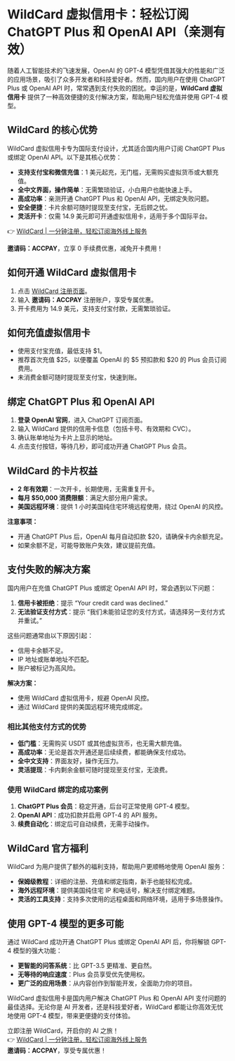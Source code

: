 # WildCard 虚拟信用卡：轻松订阅 ChatGPT Plus 和 OpenAI API（亲测有效）

随着人工智能技术的飞速发展，OpenAI 的 GPT-4 模型凭借其强大的性能和广泛的应用场景，吸引了众多开发者和科技爱好者。然而，国内用户在使用 ChatGPT Plus 或 OpenAI API 时，常常遇到支付失败的困扰。幸运的是，**WildCard 虚拟信用卡** 提供了一种高效便捷的支付解决方案，帮助用户轻松充值并使用 GPT-4 模型。

## WildCard 的核心优势

WildCard 虚拟信用卡专为国际支付设计，尤其适合国内用户订阅 ChatGPT Plus 或绑定 OpenAI API。以下是其核心优势：

- **支持支付宝和微信充值**：1 美元起充，无门槛，无需购买虚拟货币或大额充值。
- **全中文界面，操作简单**：无需繁琐验证，小白用户也能快速上手。
- **高成功率**：亲测开通 ChatGPT Plus 和 OpenAI API，无绑定失败问题。
- **安全便捷**：卡片余额可随时提现至支付宝，无后顾之忧。
- **灵活开卡**：仅需 14.9 美元即可开通虚拟信用卡，适用于多个国际平台。

👉 [WildCard | 一分钟注册，轻松订阅海外线上服务](https://bbtdd.com/WildCard)

**邀请码：ACCPAY**，立享 0 手续费优惠，减免开卡费用！

## 如何开通 WildCard 虚拟信用卡

1. 点击 [WildCard 注册页面](https://bbtdd.com/WildCard)。
2. 输入 **邀请码：ACCPAY** 注册账户，享受专属优惠。
3. 开卡费用为 14.9 美元，支持支付宝付款，无需繁琐验证。

## 如何充值虚拟信用卡

- 使用支付宝充值，最低支持 $1。
- 推荐首次充值 $25，以便覆盖 OpenAI 的 $5 预扣款和 $20 的 Plus 会员订阅费用。
- 未消费金额可随时提现至支付宝，快速到账。

## 绑定 ChatGPT Plus 和 OpenAI API

1. **登录 OpenAI 官网**，进入 ChatGPT 订阅页面。
2. 输入 WildCard 提供的信用卡信息（包括卡号、有效期和 CVC）。
3. 确认账单地址为卡片上显示的地址。
4. 点击支付按钮，等待几秒，即可成功开通 ChatGPT Plus 会员。

## WildCard 的卡片权益

- **2 年有效期**：一次开卡，长期使用，无需重复开卡。
- **每月 $50,000 消费限额**：满足大部分用户需求。
- **美国远程环境**：提供 1 小时美国纯住宅环境远程使用，绕过 OpenAI 的风控。

**注意事项：**

- 开通 ChatGPT Plus 后，OpenAI 每月自动扣款 $20，请确保卡内余额充足。
- 如果余额不足，可能导致账户失效，建议提前充值。

## 支付失败的解决方案

国内用户在充值 ChatGPT Plus 或绑定 OpenAI API 时，常会遇到以下问题：

1. **信用卡被拒绝**：提示 “Your credit card was declined.”
2. **无法验证支付方式**：提示 “我们未能验证您的支付方式，请选择另一支付方式并重试。”

这些问题通常由以下原因引起：

- 信用卡余额不足。
- IP 地址或账单地址不匹配。
- 账户被标记为高风险。

**解决方案：**

- 使用 WildCard 虚拟信用卡，规避 OpenAI 风控。
- 通过 WildCard 提供的美国远程环境完成绑定。

### 相比其他支付方式的优势

- **低门槛**：无需购买 USDT 或其他虚拟货币，也无需大额充值。
- **高成功率**：无论是首次开通还是后续续费，都能确保支付成功。
- **全中文支持**：界面友好，操作无压力。
- **灵活提现**：卡内剩余金额可随时提现至支付宝，无浪费。

### 使用 WildCard 绑定的成功案例

1. **ChatGPT Plus 会员**：稳定开通，后台可正常使用 GPT-4 模型。
2. **OpenAI API**：成功扣款并启用 GPT-4 的 API 服务。
3. **续费自动化**：绑定后可自动续费，无需手动操作。

## WildCard 官方福利

WildCard 为用户提供了额外的福利支持，帮助用户更顺畅地使用 OpenAI 服务：

- **保姆级教程**：详细的注册、充值和绑定指南，新手也能轻松完成。
- **海外远程环境**：提供美国纯住宅 IP 和电话号，解决支付绑定难题。
- **灵活的工具支持**：支持多次使用的远程桌面和网络环境，适用于多场景操作。

## 使用 GPT-4 模型的更多可能

通过 WildCard 成功开通 ChatGPT Plus 或绑定 OpenAI API 后，你将解锁 GPT-4 模型的强大功能：

- **更智能的问答系统**：比 GPT-3.5 更精准、更自然。
- **无等待的响应速度**：Plus 会员享受优先使用权。
- **更广泛的应用场景**：从内容创作到智能开发，全面助力你的项目。

WildCard 虚拟信用卡是国内用户解决 ChatGPT Plus 和 OpenAI API 支付问题的最佳选择。无论你是 AI 开发者，还是科技爱好者，WildCard 都能让你高效无忧地使用 GPT-4 模型，带来更便捷的支付体验。

立即注册 WildCard，开启你的 AI 之旅！  
👉 [WildCard | 一分钟注册，轻松订阅海外线上服务](https://bbtdd.com/WildCard)  
**邀请码：ACCPAY**，享受专属优惠！